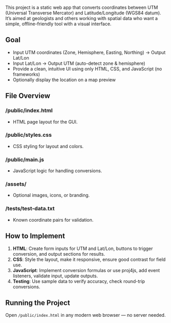 


This project is a static web app that converts coordinates between UTM (Universal Transverse Mercator) and Latitude/Longitude (WGS84 datum). It’s aimed at geologists and others working with spatial data who want a simple, offline-friendly tool with a visual interface.

## Goal
- Input UTM coordinates (Zone, Hemisphere, Easting, Northing) → Output Lat/Lon
- Input Lat/Lon → Output UTM (auto-detect zone & hemisphere)
- Provide a clean, intuitive UI using only HTML, CSS, and JavaScript (no frameworks)
- Optionally display the location on a map preview

## File Overview
### /public/index.html
- HTML page layout for the GUI.

### /public/styles.css
- CSS styling for layout and colors.

### /public/main.js
- JavaScript logic for handling conversions.

### /assets/
- Optional images, icons, or branding.

### /tests/test-data.txt
- Known coordinate pairs for validation.

## How to Implement
1. **HTML**: Create form inputs for UTM and Lat/Lon, buttons to trigger conversion, and output sections for results.
2. **CSS**: Style the layout, make it responsive, ensure good contrast for field use.
3. **JavaScript**: Implement conversion formulas or use proj4js, add event listeners, validate input, update outputs.
4. **Testing**: Use sample data to verify accuracy, check round-trip conversions.

## Running the Project
Open `/public/index.html` in any modern web browser — no server needed.
